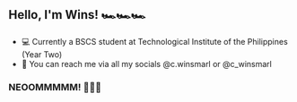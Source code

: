 ## Hello, I'm Wins! 🏎️🏎️🏎️

   - 💻 Currently a BSCS student at Technological Institute of the Philippines (Year Two)
   - 🔗 You can reach me via all my socials @c.winsmarl or @c_winsmarl

### NEOOMMMMM! 💨💨💨
     
   
 
